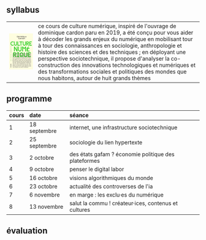 <h2>syllabus</h2>

<table style="width: 100%">
  <colgroup>
       <col span="1" style="width: 15%;">
       <col span="1" style="width: 85%;">
  </colgroup>
  <tbody>
    <tr>
      <td style="text-align: top"><img src="./media/cardon_culture_numerique.jpg" /></td>
      <td style="text-align: left">ce cours de culture numérique, inspiré de l'ouvrage de dominique cardon paru en 2019, a été conçu pour vous aider à décoder les grands enjeux du numérique en mobilisant tour à tour des connaissances en sociologie, anthropologie et histoire des sciences et des techniques ; en déployant une perspective sociotechnique, il propose d'analyser la co-construction des innovations technologiques et numériques et des transformations sociales et politiques des mondes que nous habitons, autour de huit grands thèmes</td>
    </tr>
  </tbody>
</table>

<h2>programme</h2>

<table>
  <thead>
    <tr>
      <th style="text-align: left">cours</th>
      <th style="text-align: left">date</th>
      <th style="text-align: left">séance</th>
    </tr>
  </thead>
  <tbody>
    <tr>
      <td style="text-align: left">1</td>
      <td style="text-align: left">18 septembre</td>
      <td style="text-align: left">internet, une infrastructure sociotechnique</td>
    </tr>
    <tr>
      <td style="text-align: left">2</td>
      <td style="text-align: left">25 septembre</td>
      <td style="text-align: left">sociologie du lien hypertexte</td>
    </tr>
    <tr>
      <td style="text-align: left">3</td>
      <td style="text-align: left">2 octobre</td>
      <td style="text-align: left">des états gafam ? économie politique des plateformes</td>
    </tr>
    <tr>
      <td style="text-align: left">4</td>
      <td style="text-align: left">9 octobre</td>
      <td style="text-align: left">penser le digital labor</td>
    </tr>
    <tr>
      <td style="text-align: left">5</td>
      <td style="text-align: left">16 octobre</td>
      <td style="text-align: left">visions algorithmiques du monde</td>
    </tr>
    <tr>
      <td style="text-align: left">6</td>
      <td style="text-align: left">23 octobre</td>
      <td style="text-align: left">actualité des controverses de l'ia</td>
    </tr>
    <tr>
      <td style="text-align: left">7</td>
      <td style="text-align: left">6 novembre</td>
      <td style="text-align: left">en marge : les exclu·es du numérique</td>
    </tr>
    <tr>
      <td style="text-align: left">8</td>
      <td style="text-align: left">13 novembre</td>
      <td style="text-align: left">salut la commu ! créateur·ices, contenus et cultures</td>
    </tr>
  </tbody>
</table>

<h2>évaluation</h2>
